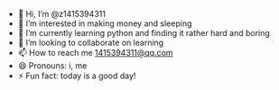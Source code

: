 - 👋 Hi, I’m @z1415394311
- 👀 I’m interested in making money and sleeping
- 🌱 I’m currently learning python and finding it rather hard and boring
- 💞️ I’m looking to collaborate on learning
- 📫 How to reach me 1415394311@qq.com
- 😄 Pronouns: i, me
- ⚡ Fun fact: today is a good day!

<!---
z1415394311/z1415394311 is a ✨ special ✨ repository because its `README.md` (this file) appears on your GitHub profile.
You can click the Preview link to take a look at your changes.
--->
